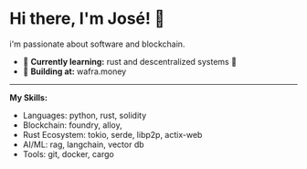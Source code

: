 # Hi there, I'm José! 👋

i'm passionate about software and blockchain.

-   🌱 **Currently learning:** rust and descentralized systems 🦀
-   🔭 **Building at:** wafra.money

---

**My Skills:**
- Languages: python, rust, solidity
- Blockchain: foundry, alloy,
- Rust Ecosystem: tokio, serde, libp2p, actix-web
- AI/ML: rag, langchain, vector db
- Tools: git, docker, cargo



